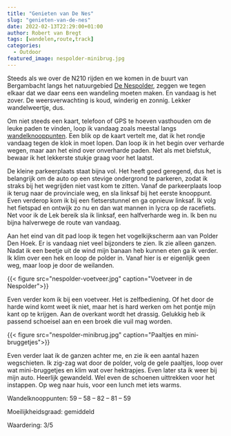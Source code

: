 ```yaml
---
title: "Genieten van De Nes"
slug: "genieten-van-de-nes"
date: 2022-02-13T22:29:00+01:00
author: Robert van Bregt
tags: [wandelen,route,track]
categories:
  - Outdoor
featured_image: nespolder-minibrug.jpg
---
```

Steeds als we over de N210 rijden en we komen in de buurt van Bergambacht langs het natuurgebied [De Nespolder](https://www.zuidhollandslandschap.nl/nl/page/140), zeggen we tegen elkaar dat we daar eens een wandeling moeten maken. En vandaag is het zover. De weersverwachting is koud, winderig en zonnig. Lekker wandelweertje, dus.

Om niet steeds een kaart, telefoon of GPS te hoeven vasthouden om de leuke paden te vinden, loop ik vandaag zoals meestal langs [wandelknooppunten](https://wandelnet.planner.routemaker.nl/planner/wandelen). Een blik op de kaart vertelt me, dat ik het rondje vandaag tegen de klok in moet lopen. Dan loop ik in het begin over verharde wegen, maar aan het eind over onverharde paden. Net als met biefstuk, bewaar ik het lekkerste stukje graag voor het laatst.

De kleine parkeerplaats staat bijna vol. Het heeft goed geregend, dus het is belangrijk om de auto op een stevige ondergrond te parkeren, zodat ik straks bij het wegrijden niet vast kom te zitten. Vanaf de parkeerplaats loop ik terug naar de provinciale weg, en sla linksaf bij het eerste knooppunt. Even verderop kom ik bij een fietserstunnel en ga opnieuw linksaf. Ik volg het fietspad en ontwijk zo nu en dan wat mannen in lycra op de racefiets. Net voor ik de Lek bereik sla ik linksaf, een halfverharde weg in. Ik ben nu bijna halverwege de route van vandaag.

Aan het eind van dit pad loop ik tegen het vogelkijkscherm aan van Polder Den Hoek. Er is vandaag niet veel bijzonders te zien. Ik zie alleen ganzen. Nadat ik een beetje uit de wind mijn banaan heb kunnen eten ga ik verder. Ik klim over een hek en loop de polder in. Vanaf hier is er eigenlijk geen weg, maar loop je door de weilanden. 

{{< figure src="nespolder-voetveer.jpg" caption="Voetveer in de Nespolder">}}

Even verder kom ik bij een voetveer. Het is zelfbediening. Of het door de harde wind komt weet ik niet, maar het is hard werken om het pontje mijn kant op te krijgen. Aan de overkant wordt het drassig. Gelukkig heb ik passend schoeisel aan en een broek die vuil mag worden.

{{< figure src="nespolder-minibrug.jpg" caption="Paaltjes en mini-bruggetjes">}}

Even verder laat ik de ganzen achter me, en zie ik een aantal hazen wegschieten. Ik zig-zag wat door de polder, volg de gele paaltjes, loop over wat mini-bruggetjes en klim wat over hektrapjes. Even later sta ik weer bij mijn auto. Heerlijk gewandeld. Wel even de schoenen uittrekken voor het instappen. Op weg naar huis, voor een lunch met iets warms.

Wandelknooppunten: 59 – 58 – 82 – 81 – 59

Moeilijkheidsgraad: gemiddeld

Waardering: 3/5

<!-- [osm_map_v3 map_center=”autolat,autolon” zoom=”autozoom” width=”100%” height=”450″ file_list=”../../../../wp-content/uploads/gpx/Nespolder.gpx” file_color_list=”purple” control=”fullscreen” file_title=”Nespolder” ] -->
